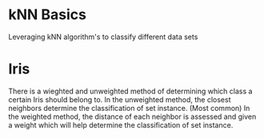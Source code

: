 # kNN Basics
Leveraging kNN algorithm's to classify different data sets 

# Iris

There is a wieghted and unweighted method of determining which class a certain Iris should belong to.
In the unweighted method, the closest neighbors determine the classification of set instance. (Most common)
In the weighted method, the distance of each neighbor is assessed and given a weight which will help determine the classification of set instance.
